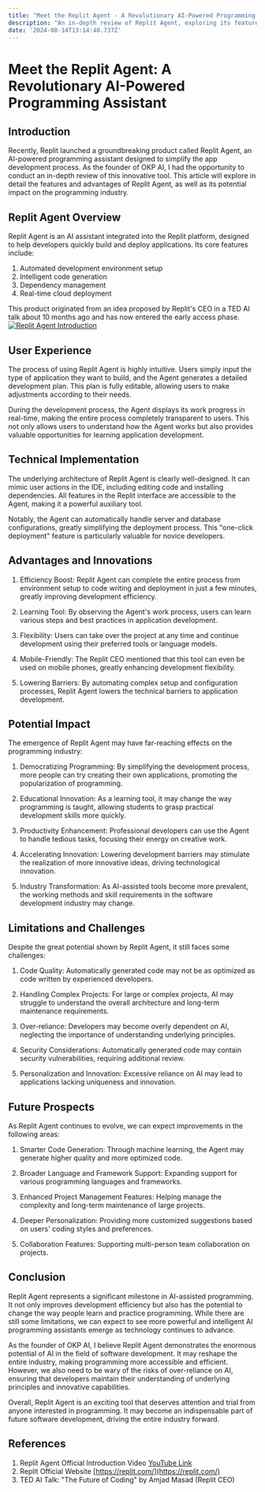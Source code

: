 ```yaml
---
title: "Meet the Replit Agent - A Revolutionary AI-Powered Programming Assistant"
description: "An in-depth review of Replit Agent, exploring its features, advantages, and potential impact on the programming industry"
date: '2024-08-14T13:14:40.737Z'
---
```


# Meet the Replit Agent: A Revolutionary AI-Powered Programming Assistant

## Introduction

Recently, Replit launched a groundbreaking product called Replit Agent, an AI-powered programming assistant designed to simplify the app development process. As the founder of OKP AI, I had the opportunity to conduct an in-depth review of this innovative tool. This article will explore in detail the features and advantages of Replit Agent, as well as its potential impact on the programming industry.

## Replit Agent Overview

Replit Agent is an AI assistant integrated into the Replit platform, designed to help developers quickly build and deploy applications. Its core features include:

1. Automated development environment setup
2. Intelligent code generation
3. Dependency management
4. Real-time cloud deployment

This product originated from an idea proposed by Replit's CEO in a TED AI talk about 10 months ago and has now entered the early access phase.
[![Replit Agent Introduction](https://img.youtube.com/vi/RKJnDO9FsOI/0.jpg)](https://www.youtube.com/watch?v=RKJnDO9FsOI "Replit Agent Introduction")

## User Experience

The process of using Replit Agent is highly intuitive. Users simply input the type of application they want to build, and the Agent generates a detailed development plan. This plan is fully editable, allowing users to make adjustments according to their needs.

During the development process, the Agent displays its work progress in real-time, making the entire process completely transparent to users. This not only allows users to understand how the Agent works but also provides valuable opportunities for learning application development.

## Technical Implementation

The underlying architecture of Replit Agent is clearly well-designed. It can mimic user actions in the IDE, including editing code and installing dependencies. All features in the Replit interface are accessible to the Agent, making it a powerful auxiliary tool.

Notably, the Agent can automatically handle server and database configurations, greatly simplifying the deployment process. This "one-click deployment" feature is particularly valuable for novice developers.

## Advantages and Innovations

1. Efficiency Boost: Replit Agent can complete the entire process from environment setup to code writing and deployment in just a few minutes, greatly improving development efficiency.

2. Learning Tool: By observing the Agent's work process, users can learn various steps and best practices in application development.

3. Flexibility: Users can take over the project at any time and continue development using their preferred tools or language models.

4. Mobile-Friendly: The Replit CEO mentioned that this tool can even be used on mobile phones, greatly enhancing development flexibility.

5. Lowering Barriers: By automating complex setup and configuration processes, Replit Agent lowers the technical barriers to application development.

## Potential Impact

The emergence of Replit Agent may have far-reaching effects on the programming industry:

1. Democratizing Programming: By simplifying the development process, more people can try creating their own applications, promoting the popularization of programming.

2. Educational Innovation: As a learning tool, it may change the way programming is taught, allowing students to grasp practical development skills more quickly.

3. Productivity Enhancement: Professional developers can use the Agent to handle tedious tasks, focusing their energy on creative work.

4. Accelerating Innovation: Lowering development barriers may stimulate the realization of more innovative ideas, driving technological innovation.

5. Industry Transformation: As AI-assisted tools become more prevalent, the working methods and skill requirements in the software development industry may change.

## Limitations and Challenges

Despite the great potential shown by Replit Agent, it still faces some challenges:

1. Code Quality: Automatically generated code may not be as optimized as code written by experienced developers.

2. Handling Complex Projects: For large or complex projects, AI may struggle to understand the overall architecture and long-term maintenance requirements.

3. Over-reliance: Developers may become overly dependent on AI, neglecting the importance of understanding underlying principles.

4. Security Considerations: Automatically generated code may contain security vulnerabilities, requiring additional review.

5. Personalization and Innovation: Excessive reliance on AI may lead to applications lacking uniqueness and innovation.

## Future Prospects

As Replit Agent continues to evolve, we can expect improvements in the following areas:

1. Smarter Code Generation: Through machine learning, the Agent may generate higher quality and more optimized code.

2. Broader Language and Framework Support: Expanding support for various programming languages and frameworks.

3. Enhanced Project Management Features: Helping manage the complexity and long-term maintenance of large projects.

4. Deeper Personalization: Providing more customized suggestions based on users' coding styles and preferences.

5. Collaboration Features: Supporting multi-person team collaboration on projects.

## Conclusion

Replit Agent represents a significant milestone in AI-assisted programming. It not only improves development efficiency but also has the potential to change the way people learn and practice programming. While there are still some limitations, we can expect to see more powerful and intelligent AI programming assistants emerge as technology continues to advance.

As the founder of OKP AI, I believe Replit Agent demonstrates the enormous potential of AI in the field of software development. It may reshape the entire industry, making programming more accessible and efficient. However, we also need to be wary of the risks of over-reliance on AI, ensuring that developers maintain their understanding of underlying principles and innovative capabilities.

Overall, Replit Agent is an exciting tool that deserves attention and trial from anyone interested in programming. It may become an indispensable part of future software development, driving the entire industry forward.

## References

1. Replit Agent Official Introduction Video [YouTube Link](https://www.youtube.com/watch?v=RKJnDO9FsOI)
2. Replit Official Website [https://replit.com/](https://replit.com/)
3. TED AI Talk: "The Future of Coding" by Amjad Masad (Replit CEO)